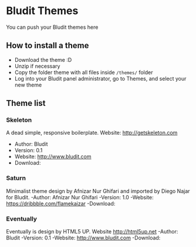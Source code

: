 # Bludit Themes
You can push your Bludit themes here

## How to install a theme
- Download the theme :D
- Unzip if necessary
- Copy the folder theme with all files inside `/themes/` folder
- Log into your Bludit panel administrator, go to Themes, and select your new theme

## Theme list

### Skeleton
A dead simple, responsive boilerplate. Website: http://getskeleton.com
- Author: Bludit
- Version: 0.1
- Website: http://www.bludit.com
- Download: 

### Saturn
Minimalist theme design by Afnizar Nur Ghifari and imported by Diego Najar for Bludit.
-Author: Afnizar Nur Ghifari
-Version: 1.0
-Website: https://dribbble.com/flamekaizar
-Download: 

### Eventually
Eventually is design by HTML5 UP. Website http://html5up.net
-Author: Bludit
-Version: 0.1
-Website: http://www.bludit.com
-Download: 

